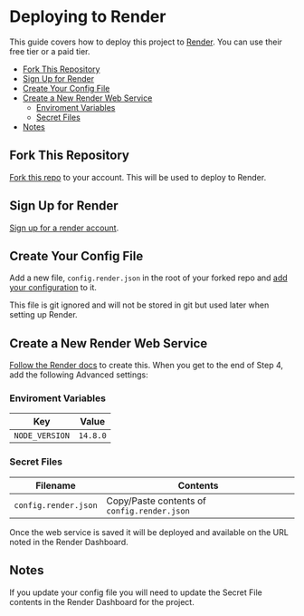 # Deploying to Render
This guide covers how to deploy this project to [Render](https://render.com/). You can use their free tier or a paid tier.

- [Fork This Repository](#fork-this-repository)
- [Sign Up for Render](#sign-up-for-render)
- [Create Your Config File](#create-your-config-file)
- [Create a New Render Web Service](#create-a-new-render-web-service)
  - [Enviroment Variables](#enviroment-variables)
  - [Secret Files](#secret-files)
- [Notes](#notes)


## Fork This Repository
[Fork this repo](https://github.com/chrisscott/iSpindel-multiservice/fork) to your account. This will be used to deploy to Render.

## Sign Up for Render
[Sign up for a render account](https://dashboard.render.com/register).

## Create Your Config File
Add a new file, `config.render.json` in the root of your forked repo and [add your configuration](https://github.com/chrisscott/iSpindel-multiservice#configuration) to it.

This file is git ignored and will not be stored in git but used later when setting up Render.

## Create a New Render Web Service
[Follow the Render docs](https://render.com/docs/web-services#deploying-from-a-git-repository) to create this. When you get to the end of Step 4, add the following Advanced settings:

### Enviroment Variables 
| Key            | Value    |
| -------------- | -------- |
| `NODE_VERSION` | `14.8.0` |

### Secret Files
| Filename             | Contents                                    |
| -------------------- | ------------------------------------------- |
| `config.render.json` | Copy/Paste contents of `config.render.json` |

Once the web service is saved it will be deployed and available on the URL noted in the Render Dashboard.

## Notes
If you update your config file you will need to update the Secret File contents in the Render Dashboard for the project.
